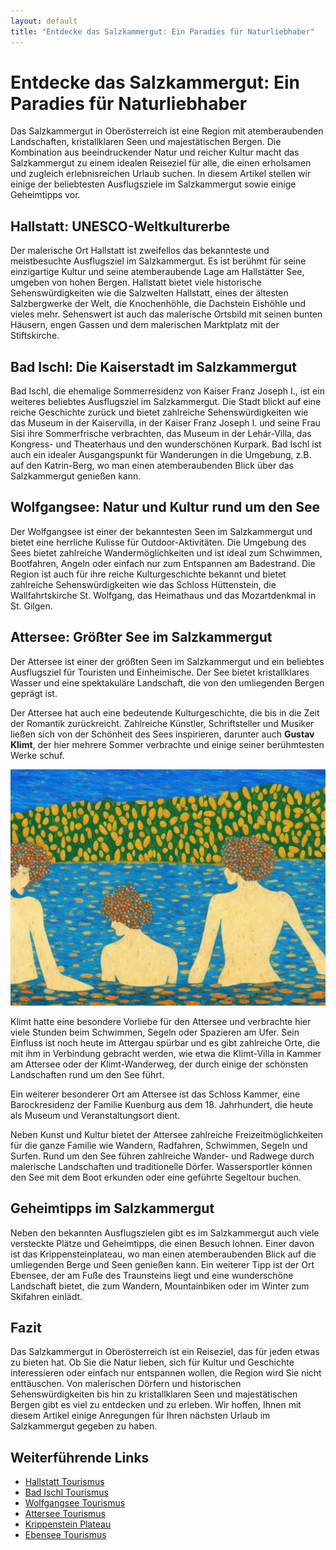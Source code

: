 ```yaml
---
layout: default
title: "Entdecke das Salzkammergut: Ein Paradies für Naturliebhaber"
---
```


# Entdecke das Salzkammergut: Ein Paradies für Naturliebhaber

Das Salzkammergut in Oberösterreich ist eine Region mit atemberaubenden Landschaften, kristallklaren Seen und majestätischen Bergen. Die Kombination aus beeindruckender Natur und reicher Kultur macht das Salzkammergut zu einem idealen Reiseziel für alle, die einen erholsamen und zugleich erlebnisreichen Urlaub suchen. In diesem Artikel stellen wir einige der beliebtesten Ausflugsziele im Salzkammergut sowie einige Geheimtipps vor.

## Hallstatt: UNESCO-Weltkulturerbe

Der malerische Ort Hallstatt ist zweifellos das bekannteste und meistbesuchte Ausflugsziel im Salzkammergut. Es ist berühmt für seine einzigartige Kultur und seine atemberaubende Lage am Hallstätter See, umgeben von hohen Bergen. Hallstatt bietet viele historische Sehenswürdigkeiten wie die Salzwelten Hallstatt, eines der ältesten Salzbergwerke der Welt, die Knochenhöhle, die Dachstein Eishöhle und vieles mehr. Sehenswert ist auch das malerische Ortsbild mit seinen bunten Häusern, engen Gassen und dem malerischen Marktplatz mit der Stiftskirche.

## Bad Ischl: Die Kaiserstadt im Salzkammergut

Bad Ischl, die ehemalige Sommerresidenz von Kaiser Franz Joseph I., ist ein weiteres beliebtes Ausflugsziel im Salzkammergut. Die Stadt blickt auf eine reiche Geschichte zurück und bietet zahlreiche Sehenswürdigkeiten wie das Museum in der Kaiservilla, in der Kaiser Franz Joseph I. und seine Frau Sisi ihre Sommerfrische verbrachten, das Museum in der Lehár-Villa, das Kongress- und Theaterhaus und den wunderschönen Kurpark. Bad Ischl ist auch ein idealer Ausgangspunkt für Wanderungen in die Umgebung, z.B. auf den Katrin-Berg, wo man einen atemberaubenden Blick über das Salzkammergut genießen kann.

## Wolfgangsee: Natur und Kultur rund um den See

Der Wolfgangsee ist einer der bekanntesten Seen im Salzkammergut und bietet eine herrliche Kulisse für Outdoor-Aktivitäten. Die Umgebung des Sees bietet zahlreiche Wandermöglichkeiten und ist ideal zum Schwimmen, Bootfahren, Angeln oder einfach nur zum Entspannen am Badestrand. Die Region ist auch für ihre reiche Kulturgeschichte bekannt und bietet zahlreiche Sehenswürdigkeiten wie das Schloss Hüttenstein, die Wallfahrtskirche St. Wolfgang, das Heimathaus und das Mozartdenkmal in St. Gilgen.

## Attersee: Größter See im Salzkammergut

Der Attersee ist einer der größten Seen im Salzkammergut und ein beliebtes Ausflugsziel für Touristen und Einheimische. Der See bietet kristallklares Wasser und eine spektakuläre Landschaft, die von den umliegenden Bergen geprägt ist.

Der Attersee hat auch eine bedeutende Kulturgeschichte, die bis in die Zeit der Romantik zurückreicht. Zahlreiche Künstler, Schriftsteller und Musiker ließen sich von der Schönheit des Sees inspirieren, darunter auch __Gustav Klimt__, der hier mehrere Sommer verbrachte und einige seiner berühmtesten Werke schuf.

![Im Stil von Gustav Klimt: Junge Frauen schwimmen im Attersee beim Schloss Kammer &copy; Stable Diffusion](/assets/images/swimmers_dressed_swimming_in_a_lake.jpg "Im Stil von Gustav Klimt: Junge Frauen schwimmen im Attersee beim Schloss Kammer &copy; Stable Diffusion")

Klimt hatte eine besondere Vorliebe für den Attersee und verbrachte hier viele Stunden beim Schwimmen, Segeln oder Spazieren am Ufer. Sein Einfluss ist noch heute im Attergau spürbar und es gibt zahlreiche Orte, die mit ihm in Verbindung gebracht werden, wie etwa die Klimt-Villa in Kammer am Attersee oder der Klimt-Wanderweg, der durch einige der schönsten Landschaften rund um den See führt.

Ein weiterer besonderer Ort am Attersee ist das Schloss Kammer, eine Barockresidenz der Familie Kuenburg aus dem 18. Jahrhundert, die heute als Museum und Veranstaltungsort dient.

Neben Kunst und Kultur bietet der Attersee zahlreiche Freizeitmöglichkeiten für die ganze Familie wie Wandern, Radfahren, Schwimmen, Segeln und Surfen. Rund um den See führen zahlreiche Wander- und Radwege durch malerische Landschaften und traditionelle Dörfer. Wassersportler können den See mit dem Boot erkunden oder eine geführte Segeltour buchen.

## Geheimtipps im Salzkammergut

Neben den bekannten Ausflugszielen gibt es im Salzkammergut auch viele versteckte Plätze und Geheimtipps, die einen Besuch lohnen. Einer davon ist das Krippensteinplateau, wo man einen atemberaubenden Blick auf die umliegenden Berge und Seen genießen kann. Ein weiterer Tipp ist der Ort Ebensee, der am Fuße des Traunsteins liegt und eine wunderschöne Landschaft bietet, die zum Wandern, Mountainbiken oder im Winter zum Skifahren einlädt.

## Fazit

Das Salzkammergut in Oberösterreich ist ein Reiseziel, das für jeden etwas zu bieten hat. Ob Sie die Natur lieben, sich für Kultur und Geschichte interessieren oder einfach nur entspannen wollen, die Region wird Sie nicht enttäuschen. Von malerischen Dörfern und historischen Sehenswürdigkeiten bis hin zu kristallklaren Seen und majestätischen Bergen gibt es viel zu entdecken und zu erleben. Wir hoffen, Ihnen mit diesem Artikel einige Anregungen für Ihren nächsten Urlaub im Salzkammergut gegeben zu haben.

## Weiterführende Links

- [Hallstatt Tourismus](https://www.hallstatt.net/)
- [Bad Ischl Tourismus](https://badischl.salzkammergut.at/)
- [Wolfgangsee Tourismus](https://www.wolfgangsee.at/)
- [Attersee Tourismus](https://attersee.salzkammergut.at/)
- [Krippenstein Plateau](https://www.dachstein-salzkammergut.at/orte/krippenstein/)
- [Ebensee Tourismus](https://www.ebensee.at/)
